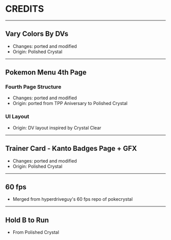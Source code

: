 # CREDITS

---

## Vary Colors By DVs

- Changes: ported and modified
- Origin: Polished Crystal

---

## Pokemon Menu 4th Page

### Fourth Page Structure

- Changes: ported and modified
- Origin: ported from TPP Aniversary to Polished Crystal

### UI Layout

- Origin: DV layout inspired by Crystal Clear

---

## Trainer Card - Kanto Badges Page + GFX

- Changes: ported and modified
- Origin: Polished Crystal

---

## 60 fps

- Merged from hyperdriveguy's 60 fps repo of pokecrystal

---

## Hold B to Run

- From Polished Crystal
